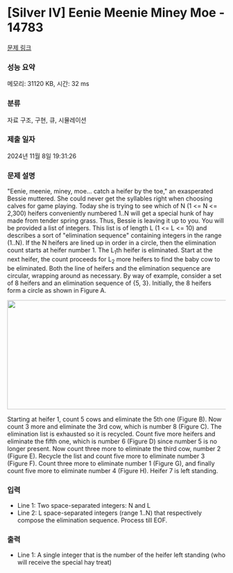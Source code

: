 # [Silver IV] Eenie Meenie Miney Moe - 14783 

[문제 링크](https://www.acmicpc.net/problem/14783) 

### 성능 요약

메모리: 31120 KB, 시간: 32 ms

### 분류

자료 구조, 구현, 큐, 시뮬레이션

### 제출 일자

2024년 11월 8일 19:31:26

### 문제 설명

<p>"Eenie, meenie, miney, moe... catch a heifer by the toe," an exasperated Bessie muttered. She could never get the syllables right when choosing calves for game playing. Today she is trying to see which of N (1 <= N <= 2,300) heifers conveniently numbered 1..N will get a special hunk of hay made from tender spring grass. Thus, Bessie is leaving it up to you. You will be provided a list of integers. This list is of length L (1 <= L <= 10) and describes a sort of "elimination sequence" containing integers in the range (1..N). If the N heifers are lined up in order in a circle, then the elimination count starts at heifer number 1. The L<sub>1</sub>th heifer is eliminated. Start at the next heifer, the count proceeds for L<sub>2</sub> more heifers to find the baby cow to be eliminated. Both the line of heifers and the elimination sequence are circular, wrapping around as necessary. By way of example, consider a set of 8 heifers and an elimination sequence of {5, 3}. Initially, the 8 heifers form a circle as shown in Figure A. </p>

<p style="text-align: center;"><img alt="" src="https://onlinejudgeimages.s3-ap-northeast-1.amazonaws.com/problem/14783/1.gif" style="height:252px; width:664px"></p>

<p>Starting at heifer 1, count 5 cows and eliminate the 5th one (Figure B). Now count 3 more and eliminate the 3rd cow, which is number 8 (Figure C). The elimination list is exhausted so it is recycled. Count five more heifers and eliminate the fifth one, which is number 6 (Figure D) since number 5 is no longer present. Now count three more to eliminate the third cow, number 2 (Figure E). Recycle the list and count five more to eliminate number 3 (Figure F). Count three more to eliminate number 1 (Figure G), and finally count five more to eliminate number 4 (Figure H). Heifer 7 is left standing.</p>

### 입력 

 <ul>
	<li>Line 1: Two space-separated integers: N and L </li>
	<li>Line 2: L space-separated integers (range 1..N) that respectively compose the elimination sequence. Process till EOF.</li>
</ul>

### 출력 

 <ul>
	<li>Line 1: A single integer that is the number of the heifer left standing (who will receive the special hay treat)</li>
</ul>

